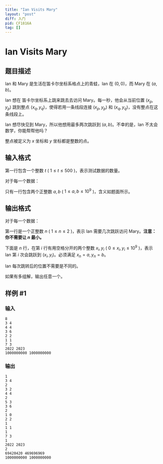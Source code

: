 ```yaml
---
title: "Ian Visits Mary"
layout: "post"
diff: 入门
pid: CF1816A
tag: []
---
```


# Ian Visits Mary

## 题目描述

$\textrm{lan}$ 和 $\textrm{Mary}$ 是生活在笛卡尔坐标系格点上的青蛙，$\textrm{lan}$ 在 $(0,0)$，而 $\textrm{Mary}$ 在 $(a,b)$。

$\textrm{lan}$ 想在 笛卡尔坐标系上跳来跳去去访问 $\textrm{Mary}$。每一秒，他会从当前位置 $(x_p,y_p)$ 跳到整点 $(x_q,y_q)$，使得若用一条线段连接 $(x_p,y_p)$ 和 $(x_q,y_q)$，没有整点在这条线段上。

$\textrm{lan}$ 想尽快见到 $\textrm{Mary}$，所以他想用最多两次跳跃到 $(a,b)$。不幸的是，$\textrm{lan}$ 不太会数学，你能帮帮他吗？

整点被定义为 $x$ 坐标和 $y$ 坐标都是整数的点。

## 输入格式

第一行包含一个整数 $t$ ( $1\le t\le 500$ )，表示测试数据的数量。

对于每一个数据：

只有一行包含两个正整数 $a,b$ ( $1\le a,b\le 10^9$ )，含义如题面所示。

## 输出格式

对于每一个数据：

第一行是一个正整数 $n$ ( $1\le n\le 2$ )，表示 $\textrm{lan}$ 需要几次跳跃访问 $\textrm{Mary}$。**注意：你不需要让 $n$ 最小。**

下面是 $n$ 行，在第 $i$ 行有用空格分开的两个整数 $x_i,y_i$ ( $0\le x_i,y_i\le 10^9$ )，表示 $\textrm{lan}$ 第 $i$ 次会跳跃到 $(x_i,y_i)$。必须满足 $x_n=a,y_n=b$。

$\textrm{lan}$ 每次跳转后的位置不需要是不同的。

如果有多组解，输出任意一个。

## 样例 #1

### 输入

```
8
3 4
4 4
3 6
2 2
1 1
7 3
2022 2023
1000000000 1000000000
```

### 输出

```
1
3 4
2
3 2
4 4
2
5 3
3 6
2
1 0
2 2
1
1 1
1
7 3
1
2022 2023
2
69420420 469696969
1000000000 1000000000
```

